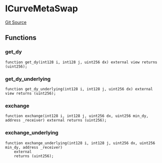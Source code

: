# ICurveMetaSwap
[Git Source](https://github.com/alchemix-finance/alchemix-v2-dao/blob/d8d0b0d485c418b8ae578e8607716a71a6b37bf6/src/interfaces/curve/ICurveMetaSwap.sol)


## Functions
### get_dy


```solidity
function get_dy(int128 i, int128 j, uint256 dx) external view returns (uint256);
```

### get_dy_underlying


```solidity
function get_dy_underlying(int128 i, int128 j, uint256 dx) external view returns (uint256);
```

### exchange


```solidity
function exchange(int128 i, int128 j, uint256 dx, uint256 min_dy, address _receiver) external returns (uint256);
```

### exchange_underlying


```solidity
function exchange_underlying(int128 i, int128 j, uint256 dx, uint256 min_dy, address _receiver)
    external
    returns (uint256);
```

